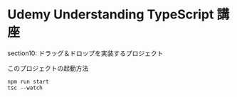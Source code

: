 # Udemy Understanding TypeScript 講座

section10: ドラッグ＆ドロップを実装するプロジェクト

このプロジェクトの起動方法

```
npm run start
tsc --watch
```
